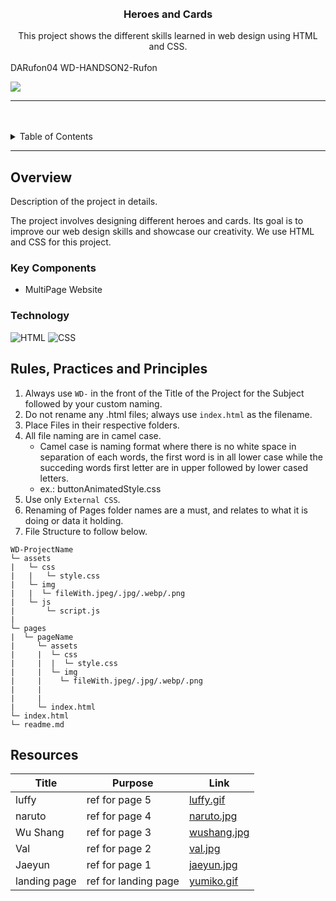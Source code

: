<a name="readme-top">

<br/>

<br />
<div align="center">
  <a href="https://github.com/DARufon04/">
  <!-- TODO: If you want to add logo or banner you can add it here -->
  </a>
<!-- TODO: Change Title to the name of the title of your Project -->
  <h3 align="center">Heroes and Cards</h3>
</div>
<!-- TODO: Make a short description -->
<div align="center">
  This project shows the different skills learned in web design using HTML and CSS.
</div>

<br />

<!-- TODO: Change the zyx-0314 into your github username  --> DARufon04
<!-- TODO: Change the WD-Template-Project into the same name of your folder -->WD-HANDSON2-Rufon
![](https://visit-counter.vercel.app/counter.png?page=DARufon04/WD-HANDSON2-Rufon)

---

<br />
<br />

<!-- TODO: If you want to add more layers for your readme -->
<details>
  <summary>Table of Contents</summary>
  <ol>
    <li>
      <a href="#overview">Overview</a>
      <ol>
        <li>
          <a href="#key-components">Key Components</a>
        </li>
        <li>
          <a href="#technology">Technology</a>
        </li>
      </ol>
    </li>
    <li>
      <a href="#rule,-practices-and-principles">Rules, Practices and Principles</a>
    </li>
    <li>
      <a href="#resources">Resources</a>
    </li>
  </ol>
</details>

---

## Overview

<!-- TODO: To be changed -->
<!-- The following are just sample -->
Description of the project in details.

The project involves designing different heroes and cards. Its goal is to improve our web design skills and showcase our creativity. 
We use HTML and CSS for this project.

### Key Components
<!-- TODO: List of Key Components -->
<!-- The following are just sample -->
- MultiPage Website
### Technology
<!-- TODO: List of Technology Used -->
![HTML](https://img.shields.io/badge/HTML-E34F26?style=for-the-badge&logo=html5&logoColor=white)
![CSS](https://img.shields.io/badge/CSS-1572B6?style=for-the-badge&logo=css3&logoColor=white)

## Rules, Practices and Principles
1. Always use `WD-` in the front of the Title of the Project for the Subject followed by your custom naming.
2. Do not rename any .html files; always use `index.html` as the filename.
3. Place Files in their respective folders.
4. All file naming are in camel case.
   - Camel case is naming format where there is no white space in separation of each words, the first word is in all lower case while the succeding words first letter are in upper followed by lower cased letters.
   - ex.: buttonAnimatedStyle.css
5. Use only `External CSS`.
6. Renaming of Pages folder names are a must, and relates to what it is doing or data it holding.
7. File Structure to follow below.

```
WD-ProjectName
└─ assets
|   └─ css
|   |   └─ style.css
|   └─ img
|   |  └─ fileWith.jpeg/.jpg/.webp/.png
|   └─ js
|       └─ script.js
|       
└─ pages
|  └─ pageName
|     └─ assets
|     |  └─ css
|     |  |  └─ style.css
|     |  └─ img
|     |    └─ fileWith.jpeg/.jpg/.webp/.png
|     |  
|     |     
|     └─ index.html
└─ index.html
└─ readme.md
```

## Resources

<!-- TODO: Add References -->
| Title | Purpose | Link |
|-|-|-|
| luffy | ref for page 5 | [luffy.gif](https://i.pinimg.com/originals/0d/f6/fa/0df6fa2f3d00cb2c2148cefb82975a49.gif) |
| naruto | ref for page 4 | [naruto.jpg](https://i.pinimg.com/564x/74/3a/8f/743a8f640b3b9460e292749ee7a30a4c.jpg) |
| Wu Shang | ref for page 3 |[wushang.jpg](https://i.pinimg.com/564x/65/ef/26/65ef2677d8475ed564aa1958e853478a.jpg)|
| Val | ref for page 2 | [val.jpg](https://i.pinimg.com/564x/0d/a3/b4/0da3b4089cfbfc248e2afce5d7c8fa5c.jpg)|
| Jaeyun | ref for page 1 | [jaeyun.jpg](https://i.pinimg.com/236x/bf/89/6c/bf896c674dfd271ff4f7c3dc483cb86e.jpg)|
| landing page | ref for landing page | [yumiko.gif](https://i.pinimg.com/236x/c7/51/91/c75191e231778c5ba1d96fbaec0154eb.jpg)|
